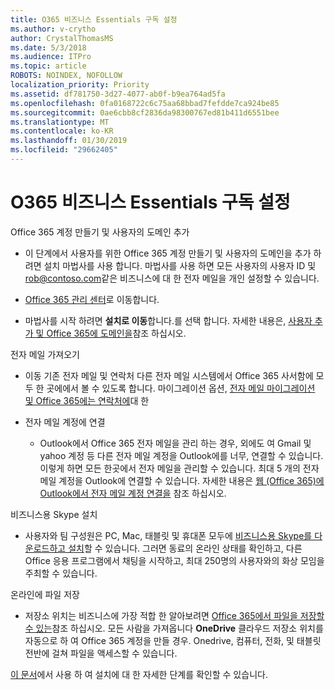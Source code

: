```yaml
---
title: O365 비즈니스 Essentials 구독 설정
ms.author: v-crytho
author: CrystalThomasMS
ms.date: 5/3/2018
ms.audience: ITPro
ms.topic: article
ROBOTS: NOINDEX, NOFOLLOW
localization_priority: Priority
ms.assetid: df781750-3d27-4077-ab0f-b9ea764ad5fa
ms.openlocfilehash: 0fa0168722c6c75aa68bbad7fefdde7ca924be85
ms.sourcegitcommit: 0ae6cbb8cf2836da98300767ed81b411d6551bee
ms.translationtype: MT
ms.contentlocale: ko-KR
ms.lasthandoff: 01/30/2019
ms.locfileid: "29662405"
---
```

# <a name="setting-up-your-o365-business-essentials-subscription"></a>O365 비즈니스 Essentials 구독 설정

Office 365 계정 만들기 및 사용자의 도메인 추가
  
- 이 단계에서 사용자를 위한 Office 365 계정 만들기 및 사용자의 도메인을 추가 하려면 설치 마법사를 사용 합니다. 마법사를 사용 하면 모든 사용자의 사용자 ID 및 [rob@contoso.com](mailto:rob@contoso.com)같은 비즈니스에 대 한 전자 메일을 개인 설정할 수 있습니다.
    
- [Office 365 관리 센터](https://login.partner.microsoftonline.cn/)로 이동합니다.
    
- 마법사를 시작 하려면 **설치로 이동**합니다.를 선택 합니다. 자세한 내용은, [사용자 추가 및 Office 365에 도메인을](https://support.office.com/Article/Add-users-and-domain-to-Office-365-6383f56d-3d09-4dcb-9b41-b5f5a5efd611)참조 하십시오.
    
전자 메일 가져오기
  
- 이동 기존 전자 메일 및 연락처 다른 전자 메일 시스템에서 Office 365 사서함에 모두 한 곳에에서 볼 수 있도록 합니다. 마이그레이션 옵션, [전자 메일 마이그레이션 및 Office 365에는 연락처에](https://support.office.com/Article/Migrate-email-and-contacts-to-Office-365-a3e3bddb-582e-4133-8670-e61b9f58627e)대 한
    
- 전자 메일 계정에 연결
    
  - Outlook에서 Office 365 전자 메일을 관리 하는 경우, 외에도 여 Gmail 및 yahoo 계정 등 다른 전자 메일 계정을 Outlook에를 너무, 연결할 수 있습니다. 이렇게 하면 모든 한곳에서 전자 메일을 관리할 수 있습니다. 최대 5 개의 전자 메일 계정을 Outlook에 연결할 수 있습니다. 자세한 내용은 [웹 (Office 365)에 Outlook에서 전자 메일 계정 연결을](https://support.office.com/Article/Connect-email-accounts-in-Outlook-on-the-web-Office-365-d7012ff0-924f-4f78-8aca-c3912d886c4d) 참조 하십시오. 
    
비즈니스용 Skype 설치
  
- 사용자와 팀 구성원은 PC, Mac, 태블릿 및 휴대폰 모두에 [비즈니스용 Skype를 다운로드하고 설치](https://support.office.com/Article/download-and-install-Skype-for-Business-8a0d4da8-9d58-44f9-9759-5c8f340cb3fb)할 수 있습니다. 그러면 동료의 온라인 상태를 확인하고, 다른 Office 응용 프로그램에서 채팅을 시작하고, 최대 250명의 사용자와의 화상 모임을 주최할 수 있습니다. 
    
온라인에 파일 저장
  
- 저장소 위치는 비즈니스에 가장 적합 한 알아보려면 [Office 365에서 파일을 저장할 수 있는](https://support.office.com/article/c7c20284-bc94-47f4-9728-d28e9daf0790.aspx)참조 하십시오. 모든 사람을 가져옵니다 **OneDrive** 클라우드 저장소 위치를 자동으로 하 여 Office 365 계정을 만들 경우. Onedrive, 컴퓨터, 전화, 및 태블릿 전반에 걸쳐 파일을 액세스할 수 있습니다. 
    
[이 문서](https://support.office.com/Article/set-up-Office-365-for-business-6a3a29a0-e616-4713-99d1-15eda62d04fa#ID0EAAAABAAA=Business_Essentials)에서 사용 하 여 설치에 대 한 자세한 단계를 확인할 수 있습니다.
  

